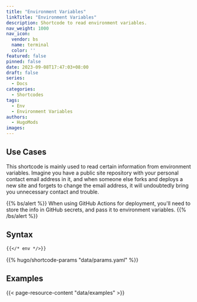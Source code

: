 ```yaml
---
title: "Environment Variables"
linkTitle: "Environment Variables"
description: Shortcode to read environment variables.
nav_weight: 1000
nav_icon:
  vendor: bs
  name: terminal
  color: ''
featured: false
pinned: false
date: 2023-09-08T17:47:03+08:00
draft: false
series:
  - Docs
categories:
  - Shortcodes
tags:
  - Env
  - Environment Variables
authors:
  - HugoMods
images:
---
```


## Use Cases

This shortcode is mainly used to read certain information from environment variables. Imagine you have a public site repository with your personal contact email address in it, and when someone else forks and deploys a new site and forgets to change the email address, it will undoubtedly bring you unnecessary contact and trouble.

{{% bs/alert %}}
When using GitHub Actions for deployment, you'll need to store the info in GitHub secrets, and pass it to environment variables.
{{% /bs/alert %}}

## Syntax

```markdown
{{</* env */>}}
```

{{% hugo/shortcode-params "data/params.yaml" %}}

## Examples

{{< page-resource-content "data/examples" >}}
